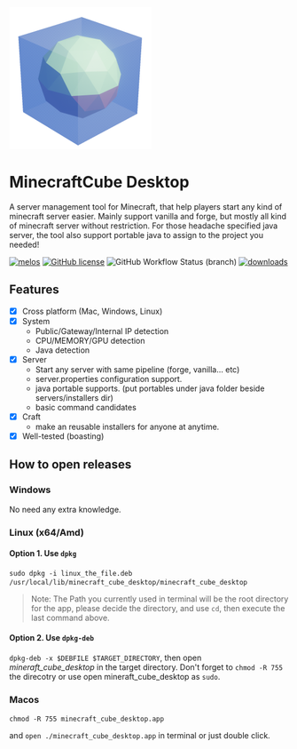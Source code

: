 ![](_repo_assets/logo.png?raw=true)

# MinecraftCube Desktop

A server management tool for Minecraft, that help players start any kind of minecraft server easier. Mainly support vanilla and forge, but mostly all kind of minecraft server without restriction. For those headache specified java server, the tool also support portable java to assign to the project you needed!

[![melos](https://img.shields.io/badge/maintained%20with-melos-f700ff.svg?style=flat-square)](https://github.com/invertase/melos)
[![GitHub license](https://img.shields.io/github/license/MinecraftCube/MinecraftCubeDesktop)](https://github.com/MinecraftCube/MinecraftCubeDesktop/blob/main/LICENSE)
![GitHub Workflow Status (branch)](<https://img.shields.io/github/workflow/status/MinecraftCube/MinecraftCubeDesktop/Test%20(All%20platform)/main>)
[![downloads](https://img.shields.io/github/downloads/MinecraftCube/MinecraftCubeDesktop/total)](https://github.com/MinecraftCube/MinecraftCubeDesktop/releases)

## Features

- [x] Cross platform (Mac, Windows, Linux)
- [x] System
  - Public/Gateway/Internal IP detection
  - CPU/MEMORY/GPU detection
  - Java detection
- [x] Server
  - Start any server with same pipeline (forge, vanilla... etc)
  - server.properties configuration support.
  - java portable supports. (put portables under java folder beside servers/installers dir)
  - basic command candidates
- [x] Craft
  - make an reusable installers for anyone at anytime.
- [x] Well-tested (boasting)

## How to open releases

### Windows

No need any extra knowledge.

### Linux (x64/Amd)

#### Option 1. Use `dpkg`

```
sudo dpkg -i linux_the_file.deb
/usr/local/lib/minecraft_cube_desktop/minecraft_cube_desktop
```

> Note: The Path you currently used in terminal will be the root directory for the app, please decide the directory, and use `cd`, then execute the last command above.

#### Option 2. Use `dpkg-deb`

`dpkg-deb -x $DEBFILE $TARGET_DIRECTORY`, then open _mineraft_cube_desktop_ in the target directory.
Don't forget to `chmod -R 755` the direcotry or use open mineraft_cube_desktop as `sudo`.

### Macos

```
chmod -R 755 minecraft_cube_desktop.app
```

and `open ./minecraft_cube_desktop.app` in terminal
or just double click.
